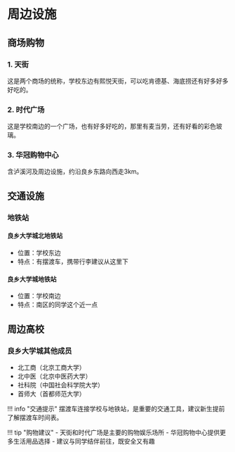 # 周边设施

## 商场购物

### 1. 天街
这是两个商场的统称，学校东边有熙悦天街，可以吃肯德基、海底捞还有好多好多好吃的。

### 2. 时代广场
这是学校南边的一个广场，也有好多好吃的，那里有麦当劳，还有好看的彩色玻璃。

### 3. 华冠购物中心
含泸溪河及周边设施，约沿良乡东路向西走3km。

## 交通设施

### 地铁站

#### 良乡大学城北地铁站
- 位置：学校东边
- 特点：有摆渡车，携带行李建议从这里下

#### 良乡大学城地铁站
- 位置：学校南边
- 特点：南区的同学这个近一点

## 周边高校

### 良乡大学城其他成员
- 北工商（北京工商大学）
- 北中医（北京中医药大学）
- 社科院（中国社会科学院大学）
- 首师大（首都师范大学）

!!! info "交通提示"
    摆渡车连接学校与地铁站，是重要的交通工具，建议新生提前了解摆渡车时间表。

!!! tip "购物建议"
    - 天街和时代广场是主要的购物娱乐场所
    - 华冠购物中心提供更多生活用品选择
    - 建议与同学结伴前往，既安全又有趣
